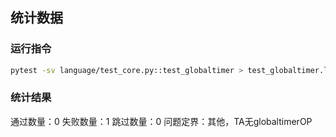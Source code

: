 ## 统计数据

### 运行指令
```bash
pytest -sv language/test_core.py::test_globaltimer > test_globaltimer.log
```

### 统计结果
通过数量：0
失败数量：1
跳过数量：0
问题定界：其他，TA无globaltimerOP